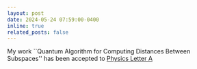 ```yaml
---
layout: post
date: 2024-05-24 07:59:00-0400
inline: true
related_posts: false
---
```


My work ``Quantum Algorithm for Computing Distances Between Subspaces'' has been accepted to [Physics Letter A](https://www.sciencedirect.com/science/article/abs/pii/S0375960124003049)
